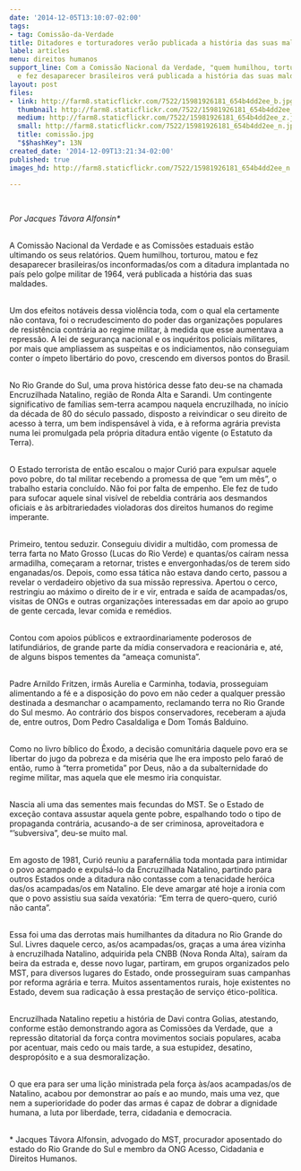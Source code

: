 ```yaml
---
date: '2014-12-05T13:10:07-02:00'
tags:
- tag: Comissão-da-Verdade
title: Ditadores e torturadores verão publicada a história das suas maldades
label: articles
menu: direitos humanos
support_line: Com a Comissão Nacional da Verdade, "quem humilhou, torturou, matou
  e fez desaparecer brasileiros verá publicada a história das suas maldades".
layout: post
files:
- link: http://farm8.staticflickr.com/7522/15981926181_654b4dd2ee_b.jpg
  thumbnail: http://farm8.staticflickr.com/7522/15981926181_654b4dd2ee_t.jpg
  medium: http://farm8.staticflickr.com/7522/15981926181_654b4dd2ee_z.jpg
  small: http://farm8.staticflickr.com/7522/15981926181_654b4dd2ee_n.jpg
  title: comissão.jpg
  "$$hashKey": 13N
created_date: '2014-12-09T13:21:34-02:00'
published: true
images_hd: http://farm8.staticflickr.com/7522/15981926181_654b4dd2ee_n.jpg

---
```

<div id="content-header">
<div id="content-title">
<p>&nbsp;</p>
</div>
</div>

<div id="content-area">
<div id="default-content">
<div id="node-16840">
<div>
<div>
<p><em>Por Jacques T&aacute;vora Alfonsin*</em></p>

<p><br />
A Comiss&atilde;o Nacional da Verdade e as Comiss&otilde;es estaduais est&atilde;o ultimando os seus relat&oacute;rios. Quem humilhou, torturou, matou e fez desaparecer brasileiras/os inconformadas/os com a ditadura implantada no pa&iacute;s pelo golpe militar de 1964, ver&aacute; publicada a hist&oacute;ria das suas maldades.</p>

<p><br />
Um dos efeitos not&aacute;veis dessa viol&ecirc;ncia toda, com o qual ela certamente n&atilde;o contava, foi o recrudescimento do poder das organiza&ccedil;&otilde;es populares de resist&ecirc;ncia contr&aacute;ria ao regime militar, &agrave; medida que esse aumentava a repress&atilde;o. A lei de seguran&ccedil;a nacional e os inqu&eacute;ritos policiais militares, por mais que ampliassem as suspeitas e os indiciamentos, n&atilde;o conseguiam conter o &iacute;mpeto libert&aacute;rio do povo, crescendo em diversos pontos do Brasil.</p>

<p><br />
No Rio Grande do Sul, uma prova hist&oacute;rica desse fato deu-se na chamada Encruzilhada Natalino, regi&atilde;o de Ronda Alta e Sarandi. Um contingente significativo de fam&iacute;lias sem-terra acampou naquela encruzilhada, no in&iacute;cio da d&eacute;cada de 80 do s&eacute;culo passado, disposto a reivindicar o seu direito de acesso &agrave; terra, um bem indispens&aacute;vel &agrave; vida, e &agrave; reforma agr&aacute;ria prevista numa lei promulgada pela pr&oacute;pria ditadura ent&atilde;o vigente (o Estatuto da Terra).</p>

<p><br />
O Estado terrorista de ent&atilde;o escalou o major Curi&oacute; para expulsar aquele povo pobre, do tal militar recebendo a promessa de que &ldquo;em um m&ecirc;s&rdquo;, o trabalho estaria conclu&iacute;do. N&atilde;o foi por falta de empenho. Ele fez de tudo para sufocar aquele sinal vis&iacute;vel de rebeldia contr&aacute;ria aos desmandos oficiais e &agrave;s arbitrariedades violadoras dos direitos humanos do regime imperante.</p>

<p><br />
Primeiro, tentou seduzir. Conseguiu dividir a multid&atilde;o, com promessa de terra farta no Mato Grosso (Lucas do Rio Verde) e quantas/os ca&iacute;ram nessa armadilha, come&ccedil;aram a retornar, tristes e envergonhadas/os de terem sido enganadas/os. Depois, como essa t&aacute;tica n&atilde;o estava dando certo, passou a revelar o verdadeiro objetivo da sua miss&atilde;o repressiva. Apertou o cerco, restringiu ao m&aacute;ximo o direito de ir e vir, entrada e sa&iacute;da de acampadas/os, visitas de ONGs e outras organiza&ccedil;&otilde;es interessadas em dar apoio ao grupo de gente cercada, levar comida e rem&eacute;dios.</p>

<p><br />
Contou com apoios p&uacute;blicos e extraordinariamente poderosos de latifundi&aacute;rios, de grande parte da m&iacute;dia conservadora e reacion&aacute;ria e, at&eacute;, de alguns bispos tementes da &ldquo;amea&ccedil;a comunista&rdquo;. &nbsp;&nbsp;</p>

<p><br />
Padre Arnildo Fritzen, irm&atilde;s Aurelia e Carminha, todavia, prosseguiam alimentando a f&eacute; e a disposi&ccedil;&atilde;o do povo em n&atilde;o ceder a qualquer press&atilde;o destinada a desmanchar o acampamento, reclamando terra no Rio Grande do Sul mesmo. Ao contr&aacute;rio dos bispos conservadores, receberam a ajuda de, entre outros, Dom Pedro Casaldaliga e Dom Tom&aacute;s Balduino. &nbsp;</p>

<p><br />
Como no livro b&iacute;blico do &Ecirc;xodo, a decis&atilde;o comunit&aacute;ria daquele povo era se libertar do jugo da pobreza e da mis&eacute;ria que lhe era imposto pelo fara&oacute; de ent&atilde;o, rumo &agrave; &ldquo;terra prometida&rdquo; por Deus, n&atilde;o a da subalternidade do regime militar, mas aquela que ele mesmo iria conquistar. &nbsp; &nbsp;</p>

<p><br />
Nascia ali uma das sementes mais fecundas do MST. Se o Estado de exce&ccedil;&atilde;o contava assustar aquela gente pobre, espalhando todo o tipo de propaganda contr&aacute;ria, acusando-a de ser criminosa, aproveitadora e &ldquo;&rsquo;subversiva&rdquo;, deu-se muito mal.</p>

<p><br />
Em agosto de 1981, Curi&oacute; reuniu a parafern&aacute;lia toda montada para intimidar o povo acampado e expuls&aacute;-lo da Encruzilhada Natalino, partindo para outros Estados onde a ditadura n&atilde;o contasse com a tenacidade her&oacute;ica das/os acampadas/os em Natalino. Ele deve amargar at&eacute; hoje a ironia com que o povo assistiu sua sa&iacute;da vexat&oacute;ria: &ldquo;Em terra de quero-quero, curi&oacute; n&atilde;o canta&rdquo;.</p>

<p><br />
Essa foi uma das derrotas mais humilhantes da ditadura no Rio Grande do Sul. Livres daquele cerco, as/os acampadas/os, gra&ccedil;as a uma &aacute;rea vizinha &agrave; encruzilhada Natalino, adquirida pela CNBB (Nova Ronda Alta), sa&iacute;ram da beira da estrada e, desse novo lugar, partiram, em grupos organizados pelo MST, para diversos lugares do Estado, onde prosseguiram suas campanhas por reforma agr&aacute;ria e terra. Muitos assentamentos rurais, hoje existentes no Estado, devem sua radica&ccedil;&atilde;o &agrave; essa presta&ccedil;&atilde;o de servi&ccedil;o &eacute;tico-pol&iacute;tica.</p>

<p><br />
Encruzilhada Natalino repetiu a hist&oacute;ria de Davi contra Golias, atestando, conforme est&atilde;o demonstrando agora as Comiss&otilde;es da Verdade, que &nbsp;a repress&atilde;o ditatorial da for&ccedil;a contra movimentos sociais populares, acaba por acentuar, mais cedo ou mais tarde, a sua estupidez, desatino, desprop&oacute;sito e a sua desmoraliza&ccedil;&atilde;o.</p>

<p><br />
O que era para ser uma li&ccedil;&atilde;o ministrada pela for&ccedil;a &agrave;s/aos acampadas/os de Natalino, acabou por demonstrar ao pa&iacute;s e ao mundo, mais uma vez, que nem a superioridade do poder das armas &eacute; capaz de dobrar a dignidade humana, a luta por liberdade, terra, cidadania e democracia.</p>

<p><br />
* Jacques T&aacute;vora Alfonsin, advogado do MST, procurador aposentado do estado do Rio Grande do Sul e membro da ONG Acesso, Cidadania e Direitos Humanos.</p>
</div>
</div>
</div>
</div>
</div>
